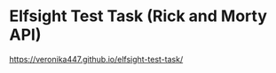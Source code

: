 # Elfsight Test Task (Rick and Morty API)

<a href='https://veronika447.github.io/elfsight-test-task/'>https://veronika447.github.io/elfsight-test-task/</a>
